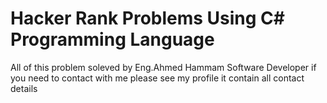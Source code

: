 # Hacker Rank Problems Using C# Programming Language
All of this problem soleved by Eng.Ahmed Hammam
Software Developer 
if you need to contact with me please see my profile it contain all contact details 
